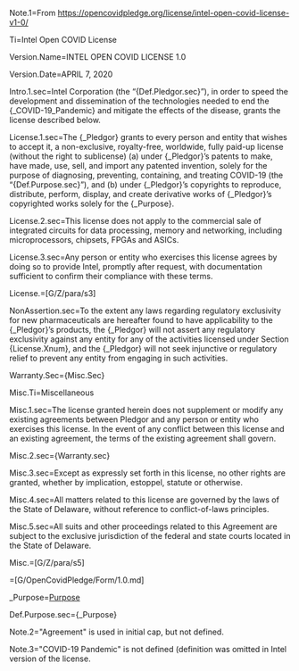Note.1=From https://opencovidpledge.org/license/intel-open-covid-license-v1-0/

Ti=Intel Open COVID License

Version.Name=INTEL OPEN COVID LICENSE 1.0

Version.Date=APRIL 7, 2020

Intro.1.sec=Intel Corporation (the “{Def.Pledgor.sec}”), in order to speed the development and dissemination of the technologies needed to end the {_COVID-19_Pandemic} and mitigate the effects of the disease, grants the license described below.


License.1.sec=The {_Pledgor} grants to every person and entity that wishes to accept it, a non-exclusive, royalty-free, worldwide, fully paid-up license (without the right to sublicense) (a) under {_Pledgor}’s patents to make, have made, use, sell, and import any patented invention, solely for the purpose of diagnosing, preventing, containing, and treating COVID-19 (the “{Def.Purpose.sec}”), and (b) under {_Pledgor}’s copyrights to reproduce, distribute, perform, display, and create derivative works of {_Pledgor}’s copyrighted works solely for the {_Purpose}.

License.2.sec=This license does not apply to the commercial sale of integrated circuits for data processing, memory and networking, including microprocessors, chipsets, FPGAs and ASICs.

License.3.sec=Any person or entity who exercises this license agrees by doing so to provide Intel, promptly after request, with documentation sufficient to confirm their compliance with these terms.

License.=[G/Z/para/s3]


NonAssertion.sec=To the extent any laws regarding regulatory exclusivity for new pharmaceuticals are hereafter found to have applicability to the {_Pledgor}’s products, the {_Pledgor} will not assert any regulatory exclusivity against any entity for any of the activities licensed under Section {License.Xnum}, and the {_Pledgor} will not seek injunctive or regulatory relief to prevent any entity from engaging in such activities.


Warranty.Sec={Misc.Sec}

Misc.Ti=Miscellaneous

Misc.1.sec=The license granted herein does not supplement or modify any existing agreements between Pledgor and any person or entity who exercises this license.  In the event of any conflict between this license and an existing agreement, the terms of the existing agreement shall govern.

Misc.2.sec={Warranty.sec}

Misc.3.sec=Except as expressly set forth in this license, no other rights are granted, whether by implication, estoppel, statute or otherwise.

Misc.4.sec=All matters related to this license are governed by the laws of the State of Delaware, without reference to conflict-of-laws principles.

Misc.5.sec=All suits and other proceedings related to this Agreement are subject to the exclusive jurisdiction of the federal and state courts located in the State of Delaware.

Misc.=[G/Z/para/s5]

=[G/OpenCovidPledge/Form/1.0.md]

_Purpose=<a href='#Def.Purpose.sec' class='definedterm'>Purpose</a>

Def.Purpose.sec={_Purpose}

Note.2="Agreement" is used in initial cap, but not defined.

Note.3="COVID-19 Pandemic" is not defined (definition was omitted in Intel version of the license.
